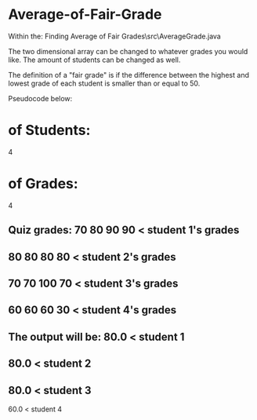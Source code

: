 # Average-of-Fair-Grade

Within the: Finding Average of Fair Grades\src\AverageGrade.java

The two dimensional array can be changed to whatever grades you would like. 
The amount of students can be changed as well.

The definition of a "fair grade" is if the difference between the highest and lowest grade of each student is smaller than or equal to 50.

Pseudocode below: 

# of Students: 
4

# of Grades: 
4

Quiz grades:
70 80 90 90 < student 1's grades
---------------------------------
80 80 80 80 < student 2's grades
---------------------------------
70 70 100 70 < student 3's grades
---------------------------------
60 60 60 30 < student 4's grades
---------------------------------

The output will be:
80.0 < student 1
----------------
80.0 < student 2
----------------
80.0 < student 3
----------------
60.0 < student 4

